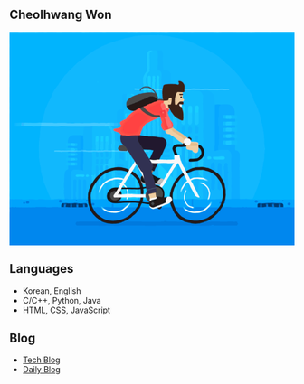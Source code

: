 ## Cheolhwang Won
<img src="/img/cycling_hipster.gif" style="margin: auto auto; display: block"/>

## Languages
- Korean, English
- C/C++, Python, Java
- HTML, CSS, JavaScript

## Blog
- [Tech Blog](https://wch18735.github.io/)
- [Daily Blog](https://blog.naver.com/wch18735)
